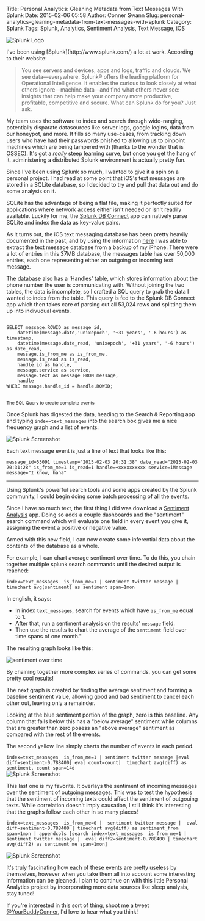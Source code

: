 Title: Personal Analytics: Gleaning Metadata from Text Messages With Splunk
Date: 2015-02-06 05:58
Author: Conner Swann
Slug: personal-analytics-gleaning-metadata-from-text-messages-with-splunk
Category: Splunk
Tags: Splunk, Analytics, Sentiment Analysis, Text Message, iOS

![Splunk Logo]({static}/images/2015/personal-analytics-splunk-logo.gif)
</hr>
I've been using [Splunk](http://www.splunk.com/) a lot at work. According to their website: 

>You see servers and devices, apps and logs, traffic and clouds. We see data—everywhere. Splunk® offers the leading platform for Operational Intelligence. It enables the curious to look closely at what others ignore—machine data—and find what others never see: insights that can help make your company more productive, profitable, competitive and secure. What can Splunk do for you? Just ask.

My team uses the software to index and search through wide-ranging, potentially disparate datasources like server logs, google logins, data from our honeypot, and more. It fills so many use-cases, from tracking down users who have had their passwords phished to allowing us to pinpoint machines which are being tampered with (thanks to the wonder that is [OSSEC](http://www.ossec.net/)). It's got a *really* steep learning curve, but once you get the hang of it, administering a distributed Splunk environment is actually pretty fun. 

Since I've been using Splunk so much, I wanted to give it a spin on a personal project. I had read at some point that iOS's text messages are stored in a SQLite database, so I decided to try and pull that data out and do some analysis on it. 

SQLite has the advantage of being a flat file, making it perfectly suited for applications where network access either isn't needed or isn't readily available. Luckily for me, the [Splunk DB Connect](https://apps.splunk.com/app/958/) app can natively parse SQLite and index the data as key-value pairs. 

As it turns out, the iOS text messaging database has been pretty heavily documented in the past, and by using the information [here](https://theiphonewiki.com/wiki/Messages#Indexes) I was able to extract the text message database from a backup of my iPhone. There were a lot of entries in this 37MB database, the messages table has over 50,000 entries, each one representing either an outgoing or incoming text message. 

The database also has a 'Handles' table, which stores information about the phone number the user is communicating with. Without joining the two tables, the data is incomplete, so I  crafted a SQL query to grab the data I wanted to index from the table. This query is fed to the Splunk DB Connect app which then takes care of parsing out all 53,024 rows and splitting them up into indivudual events.  

<pre class="line-numbers">
<code class="language-sql">
SELECT message.ROWID as message_id,
	datetime(message.date,'unixepoch', '+31 years', '-6 hours') as timestamp, 
    datetime(message.date_read, 'unixepoch', '+31 years', '-6 hours') as date_read, 
    message.is_from_me as is_from_me,
    message.is_read as is_read,
    handle.id as handle, 
    message.service as service, 
    message.text as message FROM message, 
    handle 
WHERE message.handle_id = handle.ROWID;
</code>
</pre>
<small>The SQL Query to create complete events</small>

Once Splunk has digested the data, heading to the Search & Reporting app and typing `index=text_messages` into the search box gives me a nice frequency graph and a list of events: 

![Splunk Screenshot]({static}/images/2015/personal-analytics-screenshot-1.png)

Each text message event is just a line of text that looks like this:

```message_id=53091 timestamp="2015-02-03 20:31:38" date_read="2015-02-03 20:31:28" is_from_me=1 is_read=1 handle=+xxxxxxxxxx service=iMessage message="I know, haha"```

<hr>

Using Splunk's powerful search tools and some apps created by the Splunk community, I could begin doing some batch processing of all the events. 

Since I have so much text, the first thing I did was download a [Sentiment Analysis](https://apps.splunk.com/app/1179/) app. Doing so adds a couple dashboards and the "sentiment" search command which will evaluate one field in every event you give it, assigning the event a positive or negative value. 

Armed with this new field, I can now create some inferential data about the contents of the database as a whole. 

For example, I can chart average sentiment over time. To do this, you chain together multiple splunk search commands until the desired output is reached:

`index=text_messages  is_from_me=1 | sentiment twitter message | timechart avg(sentiment) as sentiment span=1mon`

In english, it says:

- In index `text_messages`, search for events which have `is_from_me` equal to 1.
- After that, run a sentiment analysis on the results' `message` field. 
- Then use the results to chart the average of the `sentiment` field over time spans of one month."

The resulting graph looks like this:

![sentiment over time]({static}/images/2015/personal-analytics-screenshot-2.png)

By chaining together more complex series of commands, you can get some pretty cool results! 

The next graph is created by finding the average sentiment and forming a baseline sentiment value, allowing good and bad sentiment to cancel each other out, leaving only a remainder. 

Looking at the blue sentiment portion of the graph, zero is this baseline. Any column that falls below this has a "below average" sentiment while columns that are greater than zero posess an "above average" sentiment as compared with the rest of the events. 

The second yellow line simply charts the number of events in each period. 

`index=text_messages  is_from_me=1 | sentiment twitter message |eval diff=sentiment-0.788400| eval count=count|  timechart avg(diff) as sentiment, count span=14d`
</br>
![Splunk Screenshot]({static}/images/2015/personal-analytics-screenshot-3.png)

This last one is my favorite. It overlays the sentiment of incoming messages over the sentiment of outgoing messages. This was to test the hypothesis that the sentiment of incoming texts could affect the sentiment of outgouing texts. While correlation doesn't imply causation, I still think it's interesting that the graphs follow each other in so many places! 

`index=text_messages  is_from_me=0 |  sentiment twitter message |  eval diff=sentiment-0.788400 | timechart avg(diff) as sentiment_from span=1mon | appendcols [search index=text_messages  is_from_me=1 |  sentiment twitter message |  eval diff2=sentiment-0.788400 | timechart avg(diff2) as sentiment_me span=1mon]`

![Splunk Screenshot]({static}/images/2015/personal-analytics-screenshot-4.png)

It's truly fascinating how each of these events are pretty useless by themselves, however when you take them all into account some interesting information can be gleaned. I plan to continue on with this little Personal Analytics project by incorporating more data sources like sleep analysis, stay tuned! 

If you're interested in this sort of thing, shoot me a tweet [@YourBuddyConner](http://twitter.com/yourbuddyconner), I'd love to hear what you think!